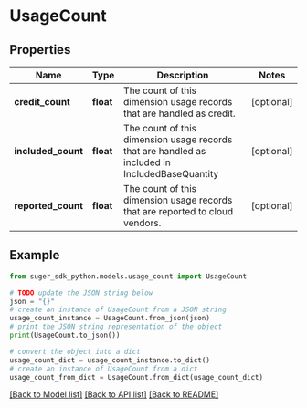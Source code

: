 # UsageCount


## Properties

Name | Type | Description | Notes
------------ | ------------- | ------------- | -------------
**credit_count** | **float** | The count of this dimension usage records that are handled as credit. | [optional] 
**included_count** | **float** | The count of this dimension usage records that are handled as included in IncludedBaseQuantity | [optional] 
**reported_count** | **float** | The count of this dimension usage records that are reported to cloud vendors. | [optional] 

## Example

```python
from suger_sdk_python.models.usage_count import UsageCount

# TODO update the JSON string below
json = "{}"
# create an instance of UsageCount from a JSON string
usage_count_instance = UsageCount.from_json(json)
# print the JSON string representation of the object
print(UsageCount.to_json())

# convert the object into a dict
usage_count_dict = usage_count_instance.to_dict()
# create an instance of UsageCount from a dict
usage_count_from_dict = UsageCount.from_dict(usage_count_dict)
```
[[Back to Model list]](../README.md#documentation-for-models) [[Back to API list]](../README.md#documentation-for-api-endpoints) [[Back to README]](../README.md)


